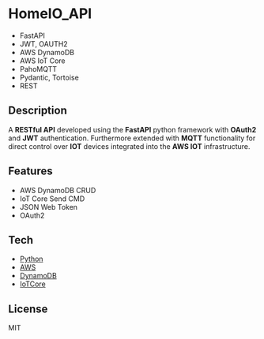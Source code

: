 # HomeIO_API

- FastAPI
- JWT, OAUTH2
- AWS DynamoDB
- AWS IoT Core
- PahoMQTT
- Pydantic, Tortoise
- REST

## Description

A **RESTful API** developed using the **FastAPI** python framework with **OAuth2** and **JWT** authentication. Furthermore extended with **MQTT** functionality for direct control over **IOT** devices integrated into the **AWS IOT** infrastructure.

## Features

- AWS DynamoDB CRUD
- IoT Core Send CMD
- JSON Web Token
- OAuth2

## Tech

- [Python]
- [AWS]
- [DynamoDB]
- [IoTCore]

## License

MIT

[//]: # (These are reference links used in the body of this note and get stripped out when the markdown processor does its job. There is no need to format nicely because it shouldn't be seen. Thanks SO - http://stackoverflow.com/questions/4823468/store-comments-in-markdown-syntax)

   
[Python]: <https://www.python.org/>
[AWS]: <https://aws.amazon.com/>
[DynamoDB]: <https://aws.amazon.com/dynamodb/>
[IoTCore]: <https://aws.amazon.com/iot-core/>


